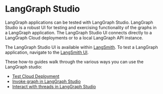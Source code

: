 # LangGraph Studio

LangGraph applications can be tested with LangGraph Studio. LangGraph Studio is a robust UI for testing and exercising functionality of the graphs in a LangGraph application. The LangGraph Studio UI connects directly to a LangGraph Cloud deployments or to a local LangGraph API instance.

The LangGraph Studio UI is available within <a href="https://www.langchain.com/langsmith" target="_blank">LangSmith</a>. To test a LangGraph application, navigate to the <a href="https://smith.langchain.com/" target="_blank">LangSmith UI</a>.

These how-to guides walk through the various ways you can use the LangGraph studio:

- [Test Cloud Deployment](https://langchain-ai.github.io/langgraph/cloud/how-tos/test_deployment)
- [Invoke graph in LangGraph Studio](https://langchain-ai.github.io/langgraph/cloud/how-tos/invoke_studio)
- [Interact with threads in LangGraph Studio](https://langchain-ai.github.io/langgraph/cloud/how-tos/threads_studio)

